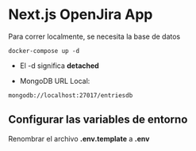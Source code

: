 # Next.js OpenJira App

Para correr localmente, se necesita la base de datos

```
docker-compose up -d
```

- El -d significa **detached**

* MongoDB URL Local:

```
mongodb://localhost:27017/entriesdb
```

## Configurar las variables de entorno

Renombrar el archivo **.env.template** a **.env**
